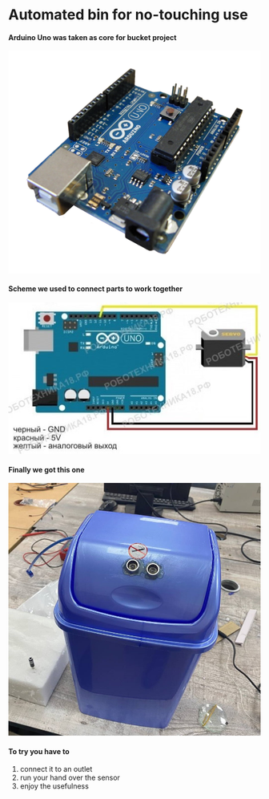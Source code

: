#  Automated bin for no-touching use

#### Arduino Uno was taken as core for bucket project
![](doc/2.png)

#### Scheme we used to connect parts to work together
![](doc/3.jpg)

#### Finally we got this one
![](doc/1.jpg)

#### To try you have to
1. сonnect it to an outlet
2. run your hand over the sensor
3. enjoy the usefulness